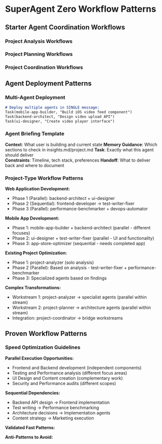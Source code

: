 # SuperAgent Zero Workflow Patterns

## Starter Agent Coordination Workflows

### Project Analysis Workflows
<!-- project-analyzer adds proven analysis workflows here -->

### Project Planning Workflows  
<!-- project-planner adds proven planning workflows here -->

### Project Coordination Workflows
<!-- project-coordinator adds complex coordination patterns here -->

## Agent Deployment Patterns

### Multi-Agent Deployment
```markdown
# Deploy multiple agents in SINGLE message:
Task(mobile-app-builder, "Build iOS video feed component")
Task(backend-architect, "Design video upload API")  
Task(ui-designer, "Create video player interface")
```

### Agent Briefing Template
**Context**: What user is building and current state
**Memory Guidance**: Which sections to check in insights.md/project.md
**Task**: Exactly what this agent should deliver  
**Constraints**: Timeline, tech stack, preferences
**Handoff**: What to deliver back and where to document

### Project-Type Workflow Patterns

**Web Application Development:**
- Phase 1 (Parallel): backend-architect + ui-designer
- Phase 2 (Sequential): frontend-developer → test-writer-fixer
- Phase 3 (Parallel): performance-benchmarker + devops-automator

**Mobile App Development:**
- Phase 1: mobile-app-builder + backend-architect (parallel - different focuses)
- Phase 2: ui-designer + test-writer-fixer (parallel - UI and functionality)
- Phase 3: app-store-optimizer (sequential - needs completed app)

**Existing Project Optimization:**
- Phase 1: project-analyzer (solo analysis)
- Phase 2 (Parallel): Based on analysis - test-writer-fixer + performance-benchmarker
- Phase 3: Specialized agents based on findings

**Complex Transformations:**
- Workstream 1: project-analyzer → specialist agents (parallel within stream)
- Workstream 2: project-planner → architecture agents (parallel within stream)  
- Integration: project-coordinator → bridge workstreams

## Proven Workflow Patterns
<!-- Starter agents document successful patterns here -->

### Speed Optimization Guidelines

**Parallel Execution Opportunities:**
- Frontend and Backend development (independent components)
- Testing and Performance analysis (different focus areas)
- UI Design and Content creation (complementary work)
- Security and Performance audits (different scopes)

**Sequential Dependencies:**  
- Backend API design → Frontend implementation
- Test writing → Performance benchmarking
- Architecture decisions → Implementation agents
- Content strategy → Marketing execution

**Validated Fast Patterns:**
<!-- SuperAgent Zero updates these with proven combinations -->
<!-- Format: [Pattern Name] - ✅ Validated [Date] / ⚠️ Needs refinement -->

**Anti-Patterns to Avoid:**
<!-- Document problematic combinations here -->
<!-- Example: security-auditor + backend-architect = file conflicts when parallel -->